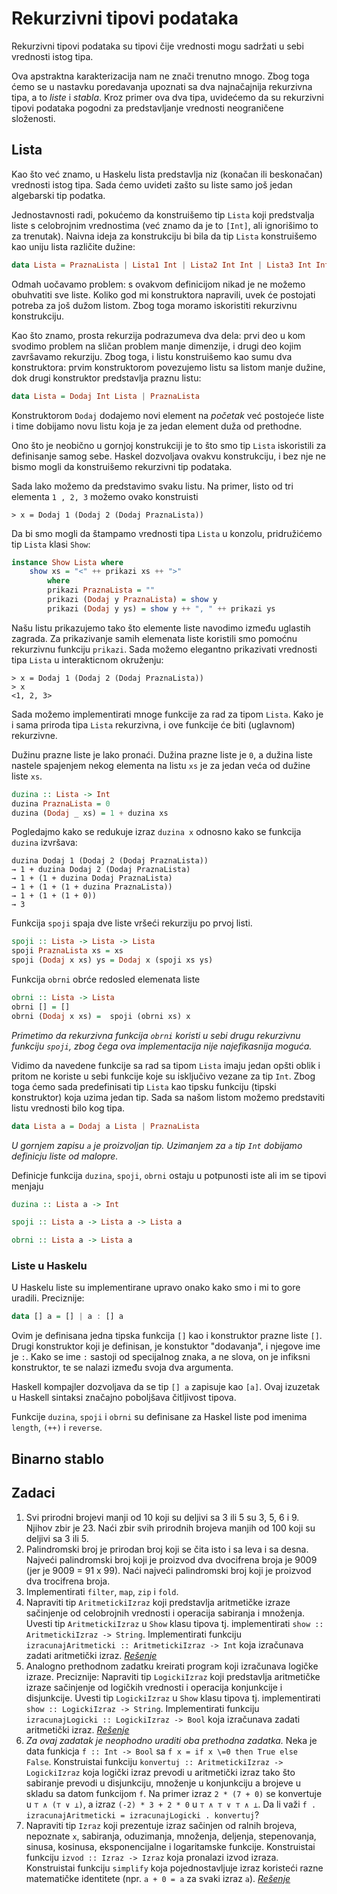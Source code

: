 # Rekurzivni tipovi podataka

Rekurzivni tipovi podataka su tipovi čije vrednosti mogu sadržati u sebi vrednosti istog tipa.

Ova apstraktna karakterizacija nam ne znači trenutno mnogo. Zbog toga ćemo se u nastavku poredavanja upoznati sa dva najnačajnija rekurzivna tipa, a to *liste* i *stabla*. Kroz primer ova dva tipa, uvidećemo da su rekurzivni tipovi podataka pogodni za predstavljanje vrednosti neograničene složenosti.  

## Lista

Kao što već znamo, u Haskelu lista predstavlja niz (konačan ili beskonačan) vrednosti istog tipa. Sada ćemo uvideti zašto su liste samo još jedan algebarski tip podatka.

Jednostavnosti radi, pokućemo da konstruišemo tip `Lista` koji predstvalja liste s celobrojnim vrednostima (već znamo da je to `[Int]`, ali ignorišimo to za trenutak). Naivna ideja za konstrukciju bi bila da tip `Lista` konstruišemo kao uniju lista različite dužine:

```haskell
data Lista = PraznaLista | Lista1 Int | Lista2 Int Int | Lista3 Int Int Int | Lista4 Int Int Int Int 
```

Odmah uočavamo problem: s ovakvom definicijom nikad je ne možemo obuhvatiti sve liste. Koliko god mi konstruktora napravili, uvek će postojati potreba za još dužom listom. Zbog toga moramo iskoristiti rekurzivnu konstrukciju.

Kao što znamo, prosta rekurzija podrazumeva dva dela: prvi deo u kom svodimo problem na sličan problem manje dimenzije, i drugi deo kojim završavamo rekurziju. Zbog toga, i listu konstruišemo kao sumu dva konstruktora: prvim konstruktorom povezujemo listu sa listom manje dužine, dok drugi konstruktor predstavlja praznu listu:

```haskell
data Lista = Dodaj Int Lista | PraznaLista
```

Konstruktorom `Dodaj` dodajemo novi element na *početak* već postojeće liste i time dobijamo novu listu koja je za jedan element duža od prethodne.

Ono što je neobično u gornjoj konstrukciji je to što smo tip `Lista` iskoristili za definisanje samog sebe. Haskel dozvoljava ovakvu konstrukciju, i bez nje ne bismo mogli da konstruišemo rekurzivni tip podataka. 

Sada lako možemo da predstavimo svaku listu. Na primer, listo od tri elementa `1 , 2, 3` možemo ovako konstruisti

```
> x = Dodaj 1 (Dodaj 2 (Dodaj PraznaLista)) 
```

Da bi smo mogli da štampamo vrednosti tipa `Lista` u konzolu, pridružićemo tip `Lista` klasi `Show`:

``` haskell
instance Show Lista where
    show xs = "<" ++ prikazi xs ++ ">"
        where
        prikazi PraznaLista = ""
        prikazi (Dodaj y PraznaLista) = show y
        prikazi (Dodaj y ys) = show y ++ ", " ++ prikazi ys
```

Našu listu prikazujemo tako što elemente liste navodimo između uglastih zagrada. Za prikazivanje samih elemenata liste koristili smo pomoćnu rekurzivnu funkciju `prikazi`. Sada možemo elegantno prikazivati vrednosti tipa `Lista` u interakticnom okruženju:

```
> x = Dodaj 1 (Dodaj 2 (Dodaj PraznaLista)) 
> x
<1, 2, 3>
```

Sada možemo implementirati mnoge funkcije za rad za tipom `Lista`. Kako je i sama priroda tipa `Lista` rekurzivna, i ove funkcije će biti (uglavnom) rekurzivne.

Dužinu prazne liste je lako pronaći. Dužina prazne liste je `0`, a dužina liste nastele spajenjem nekog elementa na listu `xs` je za jedan veća od dužine liste `xs`.

```haskell
duzina :: Lista -> Int
duzina PraznaLista = 0
duzina (Dodaj _ xs) = 1 + duzina xs  
```

Pogledajmo kako se redukuje izraz `duzina x` odnosno kako se funkcija `duzina` izvršava:

```
duzina Dodaj 1 (Dodaj 2 (Dodaj PraznaLista)) 
→ 1 + duzina Dodaj 2 (Dodaj PraznaLista)
→ 1 + (1 + duzina Dodaj PraznaLista)
→ 1 + (1 + (1 + duzina PraznaLista))
→ 1 + (1 + (1 + 0))
→ 3
```

Funkcija `spoji` spaja dve liste vršeći rekurziju po prvoj listi.

```haskell
spoji :: Lista -> Lista -> Lista
spoji PraznaLista xs = xs
spoji (Dodaj x xs) ys = Dodaj x (spoji xs ys)
```

Funkcija `obrni` obrće redosled elemenata liste

```haskell
obrni :: Lista -> Lista
obrni [] = []
obrni (Dodaj x xs) =  spoji (obrni xs) x 
```

*Primetimo da rekurzivna funkcija `obrni` koristi u sebi drugu rekurzivnu funkciju `spoji`, zbog čega ova implementacija nije najefikasnija moguća.*

Vidimo da navedene funkcije sa rad sa tipom `Lista` imaju jedan opšti oblik i pritom ne koriste u sebi funkcije koje su isključivo vezane za tip `Int`. Zbog toga ćemo sada predefinisati tip `Lista` kao tipsku funkciju (tipski konstruktor) koja uzima jedan tip. Sada sa našom listom možemo predstaviti listu vrednosti bilo kog tipa.

```haskell
data Lista a = Dodaj a Lista | PraznaLista
```

*U gornjem zapisu `a` je proizvoljan tip. Uzimanjem za `a` tip `Int` dobijamo definicju liste od malopre.*

Definicje funkcija `duzina`, `spoji`, `obrni` ostaju u potpunosti iste ali im se tipovi menjaju

```haskell
duzina :: Lista a -> Int
```

```haskell
spoji :: Lista a -> Lista a -> Lista a
```

```haskell
obrni :: Lista a -> Lista a
```

### Liste u Haskelu

U Haskelu liste su implementirane upravo onako kako smo i mi to gore uradili. Preciznije:

```haskell
data [] a = [] | a : [] a 
```

Ovim je definisana jedna tipska funkcija `[]` kao i konstruktor prazne liste `[]`. Drugi konstruktor koji je definisan, je konstuktor "dodavanja", i njegove ime je `:`. Kako se ime `:` sastoji od specijalnog znaka, a ne slova, on je infiksni konstruktor, te se nalazi između svoja dva argumenta.

Haskell kompajler dozvoljava da se tip `[] a` zapisuje kao `[a]`. Ovaj izuzetak u Haskell sintaksi značajno poboljšava čitljivost tipova.

Funkcije `duzina`, `spoji` i `obrni` su definisane za Haskel liste pod imenima `length`, `(++)` i `reverse`. 


## Binarno stablo



## Zadaci

1. Svi prirodni brojevi manji od 10 koji su deljivi sa 3 ili 5 su 3, 5, 6 i 9. Njihov zbir je 23. Naći zbir svih prirodnih brojeva manjih od 100 koji su deljivi sa 3 ili 5.
2. Palindromski broj je prirodan broj koji se čita isto i sa leva i sa desna. Najveći palindromski broj koji je proizvod dva dvocifrena broja je 9009 (jer je 9009 = 91 x 99). Naći najveći palindromski broj koji je proizvod dva trocifrena broja.
3. Implementirati `filter`, `map`, `zip` i `fold`.
3. Napraviti tip `AritmetickiIzraz` koji predstavlja aritmetičke izraze sačinjenje od celobrojnih vrednosti i operacija sabiranja i množenja. Uvesti tip `AritmetickiIzraz` u `Show` klasu tipova tj. implementirati `show :: AritmetickiIzraz -> String`. Implementirati funkciju `izracunajAritmeticki :: AritmetickiIzraz -> Int` koja izračunava zadati aritmetički izraz. [*Rešenje*](./aritmeticki_izrazi.hs)
4. Analogno prethodnom zadatku kreirati program koji izračunava logičke izraze. Preciznije: Napraviti tip `LogickiIzraz` koji predstavlja aritmetičke izraze sačinjenje od logičkih vrednosti i operacija konjunkcije i disjunkcije. Uvesti tip `LogickiIzraz` u `Show` klasu tipova tj. implementirati `show :: LogickiIzraz -> String`. Implementirati funkciju `izracunajLogicki :: LogickiIzraz -> Bool` koja izračunava zadati aritmetički izraz. [*Rešenje*](./logički_izrazi.hs)
5. *Za ovaj zadatak je neophodno uraditi oba prethodna zadatka.* Neka je data funkicja `f :: Int -> Bool` sa `f x = if x \=0 then True else False`. Konstruistai funkciju `konvertuj :: AritmetickiIzraz -> LogickiIzraz` koja logički izraz prevodi u aritmetički izraz tako što sabiranje prevodi u disjunkciju, množenje u konjunkciju a brojeve u skladu sa datom funkcijom `f`. Na primer izraz `2 * (7 + 0)` se konvertuje u `⊤ ∧ (⊤ ∨ ⊥)`, a izraz `(-2) * 3 + 2 * 0` u `⊤ ∧ ⊤ ∨ ⊤ ∧ ⊥`. Da li važi `f . izracunajAritmeticki = izracunajLogicki . konvertuj`?
6. Napraviti tip `Izraz` koji prezentuje izraz sačinjen od ralnih brojeva, nepoznate `x`, sabiranja, oduzimanja, množenja, deljenja, stepenovanja, sinusa, kosinusa, eksponencijalne i logaritamske funkcije. Konstruistai funkciju `izvod :: Izraz -> Izraz` koja pronalazi izvod izraza. Konstruistai funkciju `simplify` koja pojednostavljuje izraz koristeći razne matematičke identitete (npr. `a + 0 = a` za svaki izraz `a`). [*Rešenje*](./izvodi.hs)
